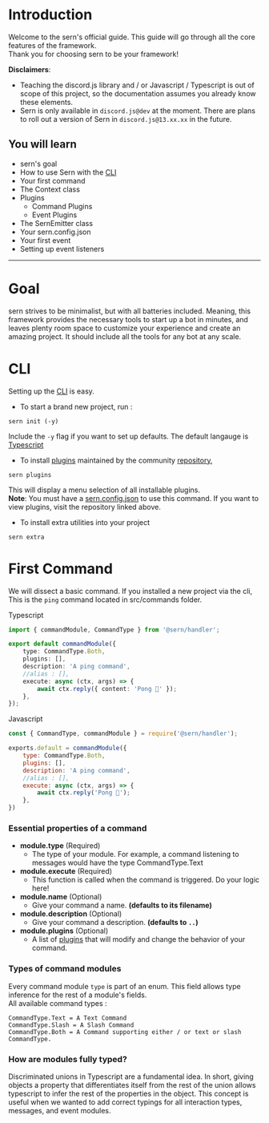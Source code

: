 # Introduction 

Welcome to the sern's official guide. This guide will go through all the core features of the framework. <br>
Thank you for choosing sern to be your framework! <br>

**Disclaimers**: 
- Teaching the discord.js library and / or Javascript / Typescript is out of scope of this project, so the documentation assumes you already know these elements. <br>
- Sern is only available in ```discord.js@dev``` at the moment. There are plans to roll out a version of Sern in ```discord.js@13.xx.xx``` in the future.

## You will learn
* sern's goal
* How to use Sern with the [CLI](https://github.com/sern-handler/cli)
* Your first command
* The Context class
* Plugins
  - Command Plugins
  - Event Plugins
* The SernEmitter class
* Your sern.config.json
* Your first event
* Setting up event listeners

---

# Goal

sern strives to be minimalist, but with all batteries included. Meaning, this framework provides the necessary tools
to start up a bot in minutes, and leaves plenty room space to customize your experience and create an amazing project. 
It should include all the tools for any bot at any scale.


# CLI

Setting up the [CLI](https://github.com/sern-handler/cli) is easy. <br>
- To start a brand new project, run : 
```
sern init (-y)
```
Include the `-y` flag if you want to set up defaults. The default langauge is [Typescript](https://www.typescriptlang.org/) <br>

- To install [plugins](todo) maintained by the community [repository](https://github.com/sern-handler/awesome-plugins), 
```
sern plugins
```
This will display a menu selection of all installable plugins. <br>
**Note**: You must have a [sern.config.json](todo) to use this command.
If you want to view plugins, visit the repository linked above.

- To install extra utilities into your project 
```
sern extra
```

# First Command
We will dissect a basic command. 
If you installed a new project via the cli, This is the `ping` command located in src/commands folder.

Typescript
```typescript
import { commandModule, CommandType } from '@sern/handler';

export default commandModule({
	type: CommandType.Both,
	plugins: [],
	description: 'A ping command',
	//alias : [],
	execute: async (ctx, args) => {
		await ctx.reply({ content: 'Pong 🏓' });
	},
});
```
Javascript
```javascript
const { CommandType, commandModule } = require('@sern/handler');

exports.default = commandModule({
	type: CommandType.Both,
	plugins: [],
	description: 'A ping command',
	//alias : [],
	execute: async (ctx, args) => {
		await ctx.reply('Pong 🏓');
	},
})
```
### Essential properties of a command

- **module.type** (Required)
  - The type of your module. For example, a command listening to messages would have the type CommandType.Text
- **module.execute** (Required)
  - This function is called when the command is triggered. Do your logic here!
- **module.name** (Optional)
  - Give your command a name. **(defaults to its filename)**
- **module.description** (Optional)
  - Give your command a description. **(defaults to `..`)**
- **module.plugins** (Optional)
  - A list of [plugins](todo) that will modify and change the behavior of your command. <br>
  
### Types of command modules
Every command module `type` is part of an enum. This field allows type inference for the rest of a module's fields. <br>
All available command types : 
```
CommandType.Text = A Text Command
CommandType.Slash = A Slash Command
CommandType.Both = A Command supporting either / or text or slash
CommandType.

```
### How are modules fully typed?
Discriminated unions in Typescript are a fundamental idea. In short, giving objects a property
that differentiates itself from the rest of the union allows typescript to infer the rest of 
the properties in the object. This concept is useful when we wanted to add correct typings for all
interaction types, messages, and event modules. 


